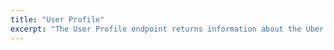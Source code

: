 ```yaml
---
title: "User Profile"
excerpt: "The User Profile endpoint returns information about the Uber user that has authorized with the application."
---
```

